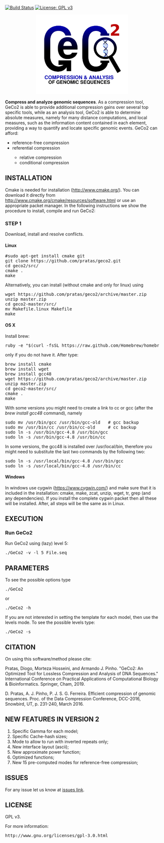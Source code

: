 [![Build Status](https://travis-ci.org/pratas/geco2.svg?branch=master)](https://travis-ci.org/pratas/geco2)
[![License: GPL v3](https://img.shields.io/badge/License-GPL%20v3-blue.svg)](LICENSE)

<p align="center"><img src="imgs/logo.png" 
alt="GeCo2" width="300" height="260" border="0" /></p>
<b>Compress and analyze genomic sequences</b>. As a compression tool, GeCo2 is able to provide additional compression gains over several top specific tools, while as an analysis tool, GeCo2 is able to determine absolute measures, namely for many distance computations, and local measures, such as the information content contained in each element, providing a way to quantify and locate specific genomic events. 
GeCo2 can afford:
<ul>
<li>reference-free compression</li>
<li>referential compression</li>
<ul>
<li>relative compression</li>
<li>conditional compression</li>
</ul>
</ul>

## INSTALLATION ##

Cmake is needed for installation (http://www.cmake.org/). You can download it directly from http://www.cmake.org/cmake/resources/software.html or use an appropriate packet manager. In the following instructions we show the procedure to install, compile and run GeCo2:

### STEP 1

Download, install and resolve conflicts.

#### Linux 
<pre>
#sudo apt-get install cmake git
git clone https://github.com/pratas/geco2.git
cd geco2/src/
cmake .
make
</pre>

Alternatively, you can install (without cmake and only for linux) using

<pre>
wget https://github.com/pratas/geco2/archive/master.zip
unzip master.zip
cd geco2-master/src/
mv Makefile.linux Makefile
make
</pre>

#### OS X
Install brew:
<pre>
ruby -e "$(curl -fsSL https://raw.github.com/Homebrew/homebrew/go/install)"
</pre>
only if you do not have it. After type:
<pre>
brew install cmake
brew install wget
brew install gcc48
wget https://github.com/pratas/geco2/archive/master.zip
unzip master.zip
cd geco2-master/src/
cmake .
make
</pre>
With some versions you might need to create a link to cc or gcc (after the *brew install gcc48* command), namely
<pre>
sudo mv /usr/bin/gcc /usr/bin/gcc-old   # gcc backup
sudo mv /usr/bin/cc /usr/bin/cc-old     # cc backup
sudo ln -s /usr/bin/gcc-4.8 /usr/bin/gcc
sudo ln -s /usr/bin/gcc-4.8 /usr/bin/cc
</pre>
In some versions, the gcc48 is installed over /usr/local/bin, therefore you might need to substitute the last two commands by the following two:
<pre>
sudo ln -s /usr/local/bin/gcc-4.8 /usr/bin/gcc
sudo ln -s /usr/local/bin/gcc-4.8 /usr/bin/cc
</pre>

#### Windows

In windows use cygwin (https://www.cygwin.com/) and make sure that it is included in the installation: cmake, make, zcat, unzip, wget, tr, grep (and any dependencies). If you install the complete cygwin packet then all these will be installed. After, all steps will be the same as in Linux.

## EXECUTION

### Run GeCo2

Run GeCo2 using (lazy) level 5:

<pre>
./GeCo2 -v -l 5 File.seq
</pre>

## PARAMETERS

To see the possible options type
<pre>
./GeCo2
</pre>
or
<pre>
./GeCo2 -h
</pre>

If you are not interested in setting the template for each model, then use the levels mode. To see the possible levels type:
<pre>
./GeCo2 -s
</pre>

## CITATION ##

On using this software/method please cite:

Pratas, Diogo, Morteza Hosseini, and Armando J. Pinho. "GeCo2: An Optimized Tool for Lossless Compression and Analysis of DNA Sequences." International Conference on Practical Applications of Computational Biology & Bioinformatics. Springer, Cham, 2019.

D. Pratas, A. J. Pinho, P. J. S. G. Ferreira. Efficient compression of genomic sequences. Proc. of the Data Compression Conference, DCC-2016, Snowbird, UT, p. 231-240, March 2016.

## NEW FEATURES IN VERSION 2 ##

1. Specific Gamma for each model;
2. Specific Cache-hash sizes;
3. Mode to allow to run with inverted repeats only;
4. New interface layout (ascii);
5. New approximate power function;
6. Optimized functions;
7. New 15 pre-computed modes for reference-free compression;

## ISSUES ##

For any issue let us know at [issues link](https://github.com/pratas/GeCo2/issues).

## LICENSE ##

GPL v3.

For more information:
<pre>http://www.gnu.org/licenses/gpl-3.0.html</pre>

                                                    

